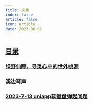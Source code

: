 ```yaml
---
title: 文章
index: false
article: false
icon: article
date: 2023-06-02
---
```


## [目录](README.md)
### [绿野仙踪，寻觅心中的世外桃源](./yiyan/2023-6-2-wenxin.md)
### [溪边琴声](./bing/2023-6-2-bing.md)
### [2023-7-13 uniapp软键盘弹起问题](./record/2023-7-13-uniapp.md)